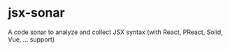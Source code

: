 # jsx-sonar

A code sonar to analyze and collect JSX syntax (with React, PReact, Solid, Vue, ... support)
